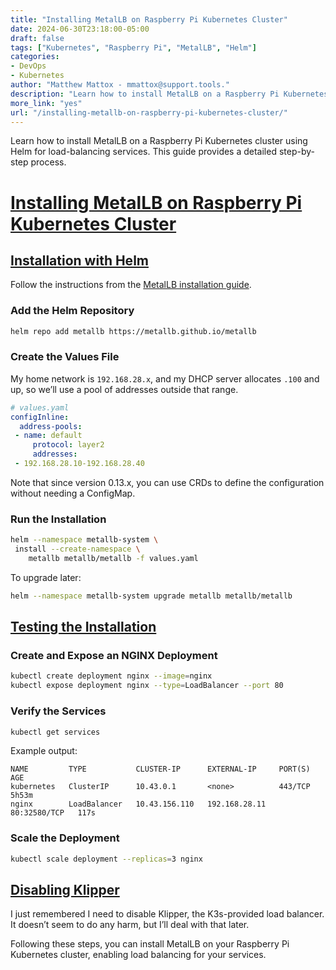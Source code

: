 ```yaml
---
title: "Installing MetalLB on Raspberry Pi Kubernetes Cluster"
date: 2024-06-30T23:18:00-05:00
draft: false
tags: ["Kubernetes", "Raspberry Pi", "MetalLB", "Helm"]
categories:
- DevOps
- Kubernetes
author: "Matthew Mattox - mmattox@support.tools."
description: "Learn how to install MetalLB on a Raspberry Pi Kubernetes cluster using Helm for load balancing services."
more_link: "yes"
url: "/installing-metallb-on-raspberry-pi-kubernetes-cluster/"
---
```


Learn how to install MetalLB on a Raspberry Pi Kubernetes cluster using Helm for load-balancing services. This guide provides a detailed step-by-step process.

<!--more-->

# [Installing MetalLB on Raspberry Pi Kubernetes Cluster](#installing-metallb-on-raspberry-pi-kubernetes-cluster)

## [Installation with Helm](#installation-with-helm)

Follow the instructions from the [MetalLB installation guide](https://metallb.universe.tf/installation/#installation-with-helm).

### Add the Helm Repository

```bash
helm repo add metallb https://metallb.github.io/metallb
```

### Create the Values File

My home network is `192.168.28.x`, and my DHCP server allocates `.100` and up, so we’ll use a pool of addresses outside that range.

```yaml
# values.yaml
configInline:
  address-pools:
 - name: default
     protocol: layer2
     addresses:
 - 192.168.28.10-192.168.28.40
```

Note that since version 0.13.x, you can use CRDs to define the configuration without needing a ConfigMap.

### Run the Installation

```bash
helm --namespace metallb-system \
 install --create-namespace \
    metallb metallb/metallb -f values.yaml
```

To upgrade later:

```bash
helm --namespace metallb-system upgrade metallb metallb/metallb
```

## [Testing the Installation](#testing-the-installation)

### Create and Expose an NGINX Deployment

```bash
kubectl create deployment nginx --image=nginx
kubectl expose deployment nginx --type=LoadBalancer --port 80
```

### Verify the Services

```bash
kubectl get services
```

Example output:

```
NAME         TYPE           CLUSTER-IP      EXTERNAL-IP     PORT(S)        AGE
kubernetes   ClusterIP      10.43.0.1       <none>          443/TCP        5h53m
nginx        LoadBalancer   10.43.156.110   192.168.28.11   80:32580/TCP   117s
```

### Scale the Deployment

```bash
kubectl scale deployment --replicas=3 nginx
```

## [Disabling Klipper](#disabling-klipper)

I just remembered I need to disable Klipper, the K3s-provided load balancer. It doesn’t seem to do any harm, but I’ll deal with that later.

Following these steps, you can install MetalLB on your Raspberry Pi Kubernetes cluster, enabling load balancing for your services.
